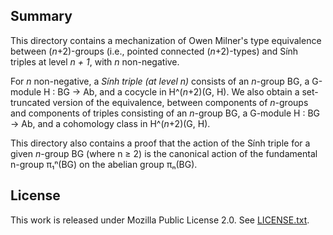 ## Summary

This directory contains a mechanization of Owen Milner's type equivalence between (*n*+2)-groups
(i.e., pointed connected (*n*+2)-types) and Sính triples at level *n + 1*, with *n* non-negative.

For *n* non-negative, a *Sính triple (at level *n*)* consists of an *n*-group BG, a G-module H : BG -> Ab, 
and a cocycle in H^(*n*+2)(G, H).
We also obtain a set-truncated version of the equivalence, between components of *n*-groups and components of triples
consisting of an *n*-group BG, a G-module H : BG -> Ab, and a cohomology class in H^(*n*+2)(G, H).

This directory also contains a proof that the action of the Sính triple for a given *n*-group BG (where n ≥ 2) is 
the canonical action of the fundamental n-group π₁ⁿ(BG) on the abelian group πₙ(BG).

## License

This work is released under Mozilla Public License 2.0.
See [LICENSE.txt](LICENSE.txt).
